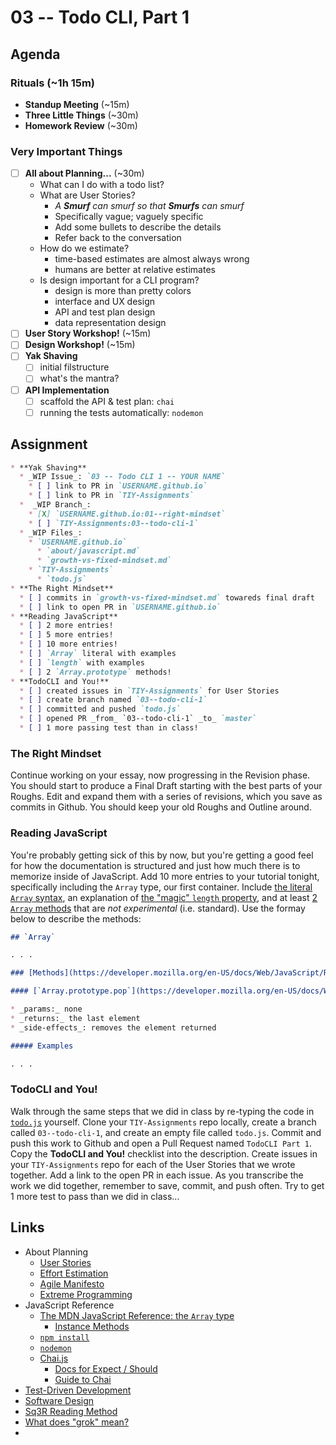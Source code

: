 # 03 -- Todo CLI, Part 1

## Agenda

### Rituals (~1h 15m)

* **Standup Meeting** (~15m)
* **Three Little Things** (~30m)
* **Homework Review** (~30m)

### Very Important Things

* [ ] **All about Planning...** (~30m)
  * What can I do with a todo list?
  * What are User Stories?
    * _A **Smurf** can smurf so that **Smurfs** can smurf_
    * Specifically vague; vaguely specific
    * Add some bullets to describe the details
    * Refer back to the conversation
  * How do we estimate?
    * time-based estimates are almost always wrong
    * humans are better at relative estimates
  * Is design important for a CLI program?
    * design is more than pretty colors
    * interface and UX design
    * API and test plan design
    * data representation design
* [ ] **User Story Workshop!** (~15m)
* [ ] **Design Workshop!** (~15m)
* [ ] **Yak Shaving**
  * [ ] initial filstructure
  * [ ] what's the mantra?
* [ ] **API Implementation**
  * [ ] scaffold the API & test plan: `chai`
  * [ ] running the tests automatically: `nodemon`

## Assignment

```markdown
* **Yak Shaving**
  * _WIP Issue_: `03 -- Todo CLI 1 -- YOUR NAME`
    * [ ] link to PR in `USERNAME.github.io`
    * [ ] link to PR in `TIY-Assignments`
  *  _WIP Branch_:
    * [X] `USERNAME.github.io:01--right-mindset`
    * [ ] `TIY-Assignments:03--todo-cli-1`
  * _WIP Files_:
    * `USERNAME.github.io`
      * `about/javascript.md`
      * `growth-vs-fixed-mindset.md`
    * `TIY-Assignments`
      * `todo.js`
* **The Right Mindset**
  * [ ] commits in `growth-vs-fixed-mindset.md` towareds final draft
  * [ ] link to open PR in `USERNAME.github.io`
* **Reading JavaScript**
  * [ ] 2 more entries!
  * [ ] 5 more entries!
  * [ ] 10 more entries!
  * [ ] `Array` literal with examples
  * [ ] `length` with examples
  * [ ] 2 `Array.prototype` methods!
* **TodoCLI and You!**
  * [ ] created issues in `TIY-Assignments` for User Stories
  * [ ] create branch named `03--todo-cli-1`
  * [ ] committed and pushed `todo.js`
  * [ ] opened PR _from_ `03--todo-cli-1` _to_ `master`
  * [ ] 1 more passing test than in class!
```

### The Right Mindset

Continue working on your essay, now progressing in the Revision phase. You should start to produce a Final Draft starting with the best parts of your Roughs. Edit and expand them with a series of revisions, which you save as commits in Github. You should keep your old Roughs and Outline around.

### Reading JavaScript

You're probably getting sick of this by now, but you're getting a good feel for how the documentation is structured and just how much there is to memorize inside of JavaScript. Add 10 more entries to your tutorial tonight, specifically including the `Array` type, our first container. Include [the literal `Array` syntax](https://developer.mozilla.org/en-US/docs/Web/JavaScript/Reference/Global_Objects/Array), an explanation of [the "magic" `length` property](https://developer.mozilla.org/en-US/docs/Web/JavaScript/Reference/Global_Objects/Array/length), and at least [2 `Array` methods](https://developer.mozilla.org/en-US/docs/Web/JavaScript/Reference/Global_Objects/Array#Methods_2) that are _not experimental_ (i.e. standard). Use the formay below to describe the methods:

```markdown
## `Array`

. . .

### [Methods](https://developer.mozilla.org/en-US/docs/Web/JavaScript/Reference/Global_Objects/Array#Methods_2)

#### [`Array.prototype.pop`](https://developer.mozilla.org/en-US/docs/Web/JavaScript/Reference/Global_Objects/Array/pop)

* _params:_ none
* _returns:_ the last element
* _side-effects_: removes the element returned

##### Examples

. . .
```

### TodoCLI and You!

Walk through the same steps that we did in class by re-typing the code in [`todo.js`](todo.js) yourself. Clone your `TIY-Assignments` repo locally, create a branch called `03--todo-cli-1`, and create an empty file called `todo.js`. Commit and push this work to Github and open a Pull Request named `TodoCLI Part 1`. Copy the **TodoCLI and You!** checklist into the description. Create issues in your `TIY-Assignments` repo for each of the User Stories that we wrote together. Add a link to the open PR in each issue. As you transcribe the work we did together, remember to save, commit, and push often. Try to get 1 more test to pass than we did in class...

## Links

* About Planning
  * [User Stories](http://en.wikipedia.org/wiki/User_story)
  * [Effort Estimation](http://en.wikipedia.org/wiki/Software_development_effort_estimation)
  * [Agile Manifesto](http://agilemanifesto.org/)
  * [Extreme Programming](http://en.wikipedia.org/wiki/Extreme_programming)
* JavaScript Reference
  * [The MDN JavaScript Reference: the `Array` type](https://developer.mozilla.org/en-US/docs/Web/JavaScript/Reference/Global_Objects/Array#Properties)
    * [Instance Methods](https://developer.mozilla.org/en-US/docs/Web/JavaScript/Reference/Global_Objects/Array#Methods_2)
  * [`npm install`](https://docs.npmjs.com/cli/install)
  * [`nodemon`](http://nodemon.io/)
  * [Chai.js](http://chaijs.com/)
    * [Docs for Expect / Should](http://chaijs.com/api/bdd/)
    * [Guide to Chai](http://chaijs.com/guide/)
* [Test-Driven Development](http://en.wikipedia.org/wiki/Test-driven_development)
* [Software Design](http://en.wikipedia.org/wiki/Software_design)
* [Sq3R Reading Method](http://en.wikipedia.org/wiki/SQ3R)
* [What does "grok" mean?](http://en.wikipedia.org/wiki/Grok)
* 
